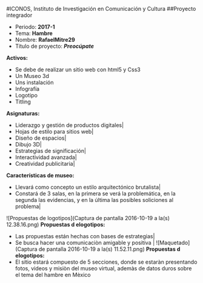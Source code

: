 #ICONOS, Instituto de Investigación en Comunicación y Cultura
##Proyecto integrador 
- Periodo: **2017-1**
- Tema: **Hambre**
- Nombre: **RafaelMitre29**
- Título de proyecto: ***Preocúpate***

**Activos:**
- Se debe de realizar un sitio web con html5 y Css3
- Un Museo 3d
- Uns instalación
- Infografía
- Logotipo
- Titling

**Asignaturas:**
- Liderazgo y gestión de productos digitales|
- Hojas de estilo para sitios web|
- Diseño de espacios|
- Dibujo 3D|
- Estrategias de significación|
- Interactividad avanzada|
- Creatividad publicitaria|

**Características de museo:**
- Llevará como concepto un estilo arquitectónico brutalista|
- Constará de 3 salas, en la primera se verá la problemática, en la segunda las evidencias, y en la última las posibles soliciones al problema|

![Propuestas de logotipos](Captura de pantalla 2016-10-19 a la(s) 12.38.16.png)
**Propuestas d elogotipos:**
- Las propuestas están hechas con bases de estrategias|
- Se busca hacer una comunicaciòn amigable y positiva
|
![Maquetado](Captura de pantalla 2016-10-19 a la(s) 11.52.11.png)
**Propuestas d elogotipos:**
- El sitio estará compuesto de 5 secciones, donde se estaràn presentando fotos, videos y misiòn del museo virtual, ademàs de datos duros sobre el tema del hambre en Mèxico

